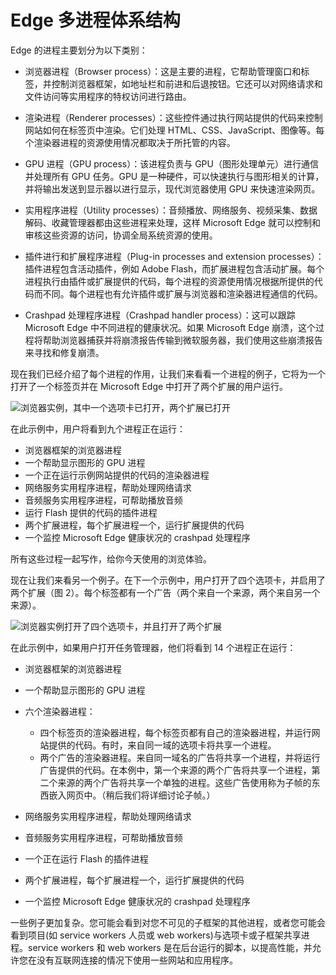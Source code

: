 # Edge 多进程体系结构

Edge 的进程主要划分为以下类别：

- 浏览器进程（Browser process）：这是主要的进程，它帮助管理窗口和标签，并控制浏览器框架，如地址栏和前进和后退按钮。它还可以对网络请求和文件访问等实用程序的特权访问进行路由。

- 渲染进程（Renderer processes）：这些控件通过执行网站提供的代码来控制网站如何在标签页中渲染。它们处理 HTML、CSS、JavaScript、图像等。每个渲染器进程的资源使用情况都取决于所托管的内容。

- GPU 进程（GPU process）：该进程负责与 GPU（图形处理单元）进行通信并处理所有 GPU 任务。GPU 是一种硬件，可以快速执行与图形相关的计算，并将输出发送到显示器以进行显示，现代浏览器使用 GPU 来快速渲染网页。

- 实用程序进程（Utility processes）：音频播放、网络服务、视频采集、数据解码、收藏管理器都由这些进程来处理，这样 Microsoft Edge 就可以控制和审核这些资源的访问，协调全局系统资源的使用。

- 插件进行和扩展程序进程（Plug-in processes and extension processes）：插件进程包含活动插件，例如 Adobe Flash，而扩展进程包含活动扩展。每个进程执行由插件或扩展提供的代码，每个进程的资源使用情况根据所提供的代码而不同。每个进程也有允许插件或扩展与浏览器和渲染器进程通信的代码。

- Crashpad 处理程序进程（Crashpad handler process）：这可以跟踪 Microsoft Edge 中不同进程的健康状况。如果 Microsoft Edge 崩溃，这个过程将帮助浏览器捕获并将崩溃报告传输到微软服务器，我们使用这些崩溃报告来寻找和修复崩溃。

现在我们已经介绍了每个进程的作用，让我们来看看一个进程的例子，它将为一个打开了一个标签页并在 Microsoft Edge 中打开了两个扩展的用户运行。

![浏览器实例，其中一个选项卡已打开，两个扩展已打开](https://s1.ax1x.com/2020/10/18/0j12Wj.png)

在此示例中，用户将看到九个进程正在运行：

- 浏览器框架的浏览器进程
- 一个帮助显示图形的 GPU 进程
- 一个正在运行示例网站提供的代码的渲染器进程
- 网络服务实用程序进程，帮助处理网络请求
- 音频服务实用程序进程，可帮助播放音频
- 运行 Flash 提供的代码的插件进程
- 两个扩展进程，每个扩展进程一个，运行扩展提供的代码
- 一个监控 Microsoft Edge 健康状况的 crashpad 处理程序

所有这些过程一起写作，给你今天使用的浏览体验。

现在让我们来看另一个例子。在下一个示例中，用户打开了四个选项卡，并启用了两个扩展（图 2）。每个标签都有一个广告（两个来自一个来源，两个来自另一个来源）。

![浏览器实例打开了四个选项卡，并且打开了两个扩展](https://s1.ax1x.com/2020/10/18/0j1qfJ.png)

在此示例中，如果用户打开任务管理器，他们将看到 14 个进程正在运行：

- 浏览器框架的浏览器进程
- 一个帮助显示图形的 GPU 进程
- 六个渲染器进程：

  - 四个标签页的渲染器进程，每个标签页都有自己的渲染器进程，并运行网站提供的代码。有时，来自同一域的选项卡将共享一个进程。
  - 两个广告的渲染器进程。来自同一域名的广告将共享一个进程，并将运行广告提供的代码。在本例中，第一个来源的两个广告将共享一个进程，第二个来源的两个广告将共享一个单独的进程。这些广告使用称为子帧的东西嵌入网页中。（稍后我们将详细讨论子帧。）

- 网络服务实用程序进程，帮助处理网络请求
- 音频服务实用程序进程，可帮助播放音频
- 一个正在运行 Flash 的插件进程
- 两个扩展进程，每个扩展进程一个，运行扩展提供的代码
- 一个监控 Microsoft Edge 健康状况的 crashpad 处理程序

一些例子更加复杂。您可能会看到对您不可见的子框架的其他进程，或者您可能会看到项目(如 service workers 人员或 web workers)与选项卡或子框架共享进程。service workers 和 web workers 是在后台运行的脚本，以提高性能，并允许您在没有互联网连接的情况下使用一些网站和应用程序。
